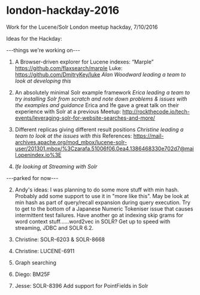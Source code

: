 # london-hackday-2016
Work for the Lucene/Solr London meetup hackday, 7/10/2016

Ideas for the Hackday:

---things we're working on---

1. A Browser-driven explorer for Lucene indexes: “Marple”
https://github.com/flaxsearch/marple
Luke: https://github.com/DmitryKey/luke
*Alan Woodward leading a team to look at developing this*

3. An absolutely minimal Solr example framework
*Erica leading a team to try installing Solr from scratch and note down problems & issues with the examples and guidance*
Erica and Ife gave a great talk on their experience with Solr at a previous Meetup: http://rockthecode.io/tech-events/leveraging-solr-for-website-searches-and-more/

4. Different replicas giving different result positions
*Christine leading a team to look at the issues with this*
References: https://mail-archives.apache.org/mod_mbox/lucene-solr-user/201301.mbox/%3Czarafa.51006f06.0ea4.1386468330e702d7@mail.openindex.io%3E

8. *Ife looking at Streaming with Solr*

---parked for now---

2. Andy's ideas:
I was planning to do some more stuff with min hash. Probably add some support to use it in "more like this". May be look at min hash as part of query/recall expansion during query execution.
Try to get to the bottom of a Japanese Numeric Tokeniser issue that causes intermittent test failures.
Have another go at indexing skip grams for word context stuff......word2vec in SOLR?
Get up to speed with streaming, JDBC and SOLR 6.2.

5. Christine: SOLR-6203 & SOLR-8668

6. Christine: LUCENE-6911

7.  Graph searching

9. Diego: BM25F

10. Jesse:  SOLR-8396  Add support for PointFields in Solr
